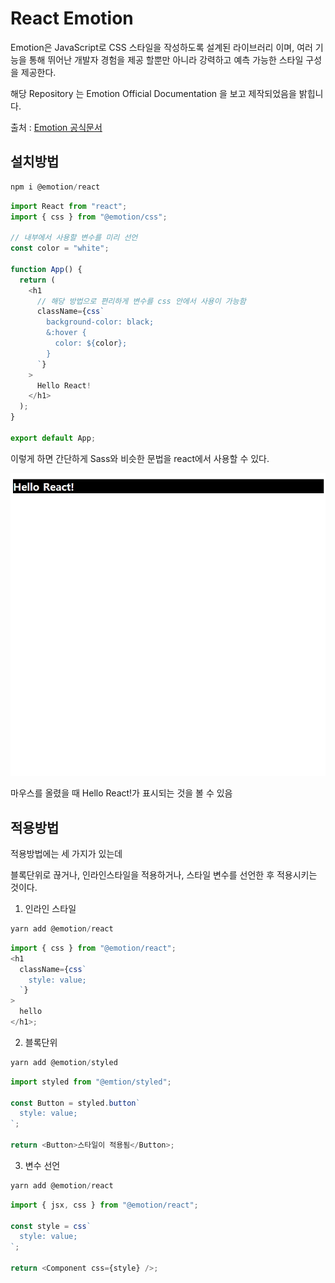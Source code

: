 # React Emotion

Emotion은 JavaScript로 CSS 스타일을 작성하도록 설계된 라이브러리 이며, 여러 기능을 통해 뛰어난 개발자 경험을 제공 할뿐만 아니라 강력하고 예측 가능한 스타일 구성을 제공한다.

해당 Repository 는 Emotion Official Documentation 을 보고 제작되었음을 밝힙니다.

출처 : <a href="https://emotion.sh/docs/introduction">Emotion 공식문서</a>

## 설치방법

```javascript
npm i @emotion/react
```

```javascript
import React from "react";
import { css } from "@emotion/css";

// 내부에서 사용할 변수를 미리 선언
const color = "white";

function App() {
  return (
    <h1
      // 해당 방법으로 편리하게 변수를 css 안에서 사용이 가능함
      className={css`
        background-color: black;
        &:hover {
          color: ${color};
        }
      `}
    >
      Hello React!
    </h1>
  );
}

export default App;
```

이렇게 하면 간단하게 Sass와 비슷한 문법을 react에서 사용할 수 있다.

<img src="gitImages\Hover.jpg">

마우스를 올렸을 때 Hello React!가 표시되는 것을 볼 수 있음

## 적용방법

적용방법에는 세 가지가 있는데

블록단위로 끊거나, 인라인스타일을 적용하거나,
스타일 변수를 선언한 후 적용시키는 것이다.

1. 인라인 스타일

```javascript
yarn add @emotion/react
```

```javascript
import { css } from "@emotion/react";
<h1
  className={css`
    style: value;
  `}
>
  hello
</h1>;
```

2. 블록단위

```jsx
yarn add @emotion/styled
```

```javascript
import styled from "@emtion/styled";

const Button = styled.button`
  style: value;
`;

return <Button>스타일이 적용됨</Button>;
```

3. 변수 선언

```javascript
yarn add @emotion/react
```

```javascript
import { jsx, css } from "@emotion/react";

const style = css`
  style: value;
`;

return <Component css={style} />;
```

